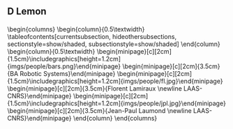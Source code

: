 ## D Lemon

####

\begin{columns}
\begin{column}{0.5\textwidth}
\tableofcontents[currentsubsection, hideothersubsections, sectionstyle=show/shaded, subsectionstyle=show/shaded]
\end{column}
\begin{column}{0.5\textwidth}
\begin{minipage}[c][2cm]{1.5cm}\includegraphics[height=1.2cm]{imgs/people/bars.png}\end{minipage}
\begin{minipage}[c][2cm]{3.5cm}{BA Robotic Systems}\end{minipage}
\begin{minipage}[c][2cm]{1.5cm}\includegraphics[height=1.2cm]{imgs/people/fl.jpg}\end{minipage}
\begin{minipage}[c][2cm]{3.5cm}{Florent Lamiraux \newline LAAS-CNRS}\end{minipage}
\begin{minipage}[c][2cm]{1.5cm}\includegraphics[height=1.2cm]{imgs/people/jpl.jpg}\end{minipage}
\begin{minipage}[c][2cm]{3.5cm}{Jean-Paul Laumond \newline LAAS-CNRS}\end{minipage}
\end{column}
\end{columns}
